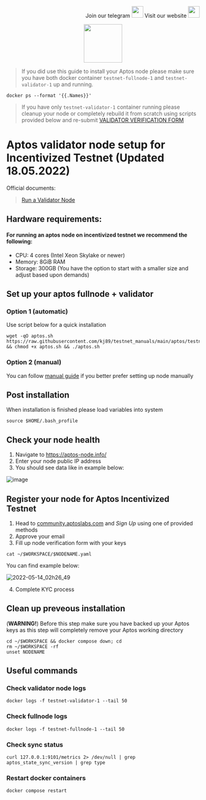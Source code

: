 <p style="font-size:14px" align="right">
Join our telegram <a href="https://t.me/kjnotes" target="_blank"><img src="https://user-images.githubusercontent.com/50621007/168689534-796f181e-3e4c-43a5-8183-9888fc92cfa7.png" width="30"/></a>
Visit our website <a href="https://kjnodes.com/" target="_blank"><img src="https://user-images.githubusercontent.com/50621007/168689709-7e537ca6-b6b8-4adc-9bd0-186ea4ea4aed.png" width="30"/></a>
</p>

<p align="center">
  <img width="100" height="auto" src="https://user-images.githubusercontent.com/50621007/165930080-4f541b46-1ae3-461c-acc9-de72d7ab93b7.png">
</p>

> If you did use this guide to install your Aptos node please make sure you have both docker container `testnet-fullnode-1` and `testnet-validator-1` up and running.
```
docker ps --format '{{.Names}}'
```
> If you have only `testnet-validator-1` container running please cleanup your node or completely rebuild it from scratch using scripts provided below and re-submit [VALIDATOR VERIFICATION FORM](https://community.aptoslabs.com)

# Aptos validator node setup for Incentivized Testnet (Updated 18.05.2022)
Official documents:
> [Run a Validator Node](https://aptos.dev/tutorials/validator-node/intro)

## Hardware requirements:
#### For running an aptos node on incentivized testnet we recommend the following:
- CPU: 4 cores (Intel Xeon Skylake or newer)
- Memory: 8GiB RAM
- Storage: 300GB (You have the option to start with a smaller size and adjust based upon demands)

## Set up your aptos fullnode + validator
### Option 1 (automatic)
Use script below for a quick installation
```
wget -qO aptos.sh https://raw.githubusercontent.com/kj89/testnet_manuals/main/aptos/testnet/aptos.sh && chmod +x aptos.sh && ./aptos.sh
```

### Option 2 (manual)
You can follow [manual guide](https://github.com/kj89/testnet_manuals/blob/main/aptos/testnet/manual_install.md) if you better prefer setting up node manually

## Post installation
When installation is finished please load variables into system
```
source $HOME/.bash_profile
```

## Check your node health
1. Navigate to https://aptos-node.info/
2. Enter your node public IP address
3. You should see data like in example below:

![image](https://user-images.githubusercontent.com/50621007/168446824-2be781b5-1288-48cb-a9e9-0e2ea922be5c.png)

## Register your node for Aptos Incentivized Testnet
1. Head to [community.aptoslabs.com](https://community.aptoslabs.com) and *Sign Up* using one of provided methods
2. Approve your email
3. Fill up node verification form with your keys
```
cat ~/$WORKSPACE/$NODENAME.yaml
```

You can find example below:

![2022-05-14_02h26_49](https://user-images.githubusercontent.com/50621007/168401158-72557d7e-fb9b-4b49-a44b-a9161c2624e5.png)

4. Complete KYC process

## Clean up preveous installation
(**WARNING!**) Before this step make sure you have backed up your Aptos keys as this step will completely remove your Aptos working directory
```
cd ~/$WORKSPACE && docker compose down; cd
rm ~/$WORKSPACE -rf
unset NODENAME
```

## Useful commands
### Check validator node logs
```
docker logs -f testnet-validator-1 --tail 50
```

### Check fullnode logs
```
docker logs -f testnet-fullnode-1 --tail 50
```

### Check sync status
```
curl 127.0.0.1:9101/metrics 2> /dev/null | grep aptos_state_sync_version | grep type
```

### Restart docker containers
```
docker compose restart
```

